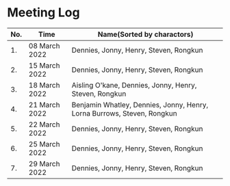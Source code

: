 # Meeting Log
| No. | Time | Name(Sorted by charactors) |
|-----|------|-------------------------------------|
| 1.  | 08 March 2022 | Dennies, Jonny, Henry, Steven, Rongkun |
| 2.  | 15 March 2022 | Dennies, Jonny, Henry, Steven, Rongkun |
| 3.  | 18 March 2022 | Aisling O'kane, Dennies, Jonny, Henry, Steven, Rongkun |
| 4.  | 21 March 2022 | Benjamin Whatley, Dennies, Jonny, Henry, Lorna Burrows, Steven, Rongkun |
| 5.  | 22 March 2022 | Dennies, Jonny, Henry, Steven, Rongkun |
| 6.  | 25 March 2022 | Dennies, Jonny, Henry, Steven, Rongkun |
| 7.  | 29 March 2022 | Dennies, Jonny, Henry, Steven, Rongkun |